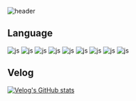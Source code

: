 ![header](https://capsule-render.vercel.app/api?type=transparent&color=#000&height=300&section=header&text=judylee%20hub&fontSize=60)

## Language
![js](https://img.shields.io/badge/HTML-239120?style=for-the-badge&logo=html5&logoColor=white) ![js](https://img.shields.io/badge/CSS-239120?&style=for-the-badge&logo=css3&logoColor=white) ![js](https://img.shields.io/badge/Sass-CC6699?style=for-the-badge&logo=sass&logoColor=white) ![js](https://img.shields.io/badge/JavaScript-F7DF1E?style=for-the-badge&logo=JavaScript&logoColor=white) ![js](https://img.shields.io/badge/Node.js-43853D?style=for-the-badge&logo=node.js&logoColor=white) ![js](https://img.shields.io/badge/React-20232A?style=for-the-badge&logo=react&logoColor=61DAFB) ![js](https://img.shields.io/badge/TypeScript-007ACC?style=for-the-badge&logo=typescript&logoColor=white)  ![js](https://img.shields.io/badge/GitHub-100000?style=for-the-badge&logo=github&logoColor=white) ![js](https://img.shields.io/badge/GitLab-330F63?style=for-the-badge&logo=gitlab&logoColor=white)

## Velog
 [![Velog's GitHub stats](https://velog-readme-stats.vercel.app/api?name=judy_leems)](https://github.com/judylee-hub/judylee-hub/velog-readme-stats)

